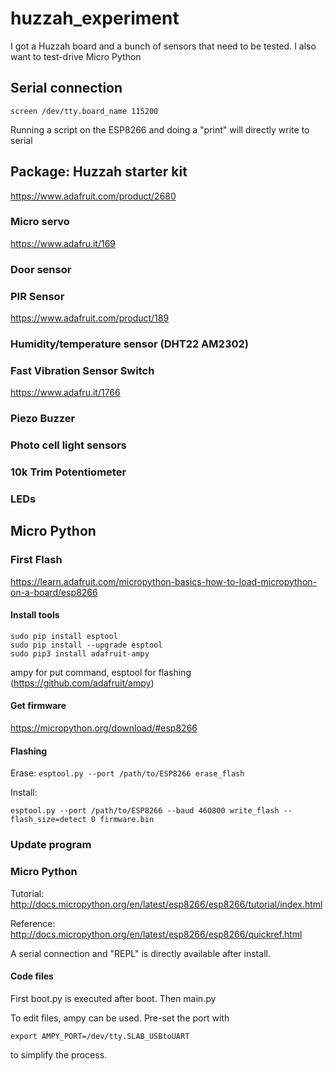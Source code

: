 # huzzah_experiment

I got a Huzzah board and a bunch of sensors that need to be tested. I also want to test-drive Micro Python

## Serial connection

```
screen /dev/tty.board_name 115200
```

Running a script on the ESP8266 and doing a "print" will directly write to serial


## Package: Huzzah starter kit
https://www.adafruit.com/product/2680

### Micro servo
https://www.adafru.it/169

### Door sensor

### PIR Sensor
https://www.adafruit.com/product/189

### Humidity/temperature sensor (DHT22 AM2302)

### Fast Vibration Sensor Switch
https://www.adafru.it/1766

### Piezo Buzzer

### Photo cell light sensors

### 10k Trim Potentiometer

### LEDs

## Micro Python
### First Flash

https://learn.adafruit.com/micropython-basics-how-to-load-micropython-on-a-board/esp8266

#### Install tools
```
sudo pip install esptool
sudo pip install --upgrade esptool
sudo pip3 install adafruit-ampy
```

ampy for put command, esptool for flashing (https://github.com/adafruit/ampy)

#### Get firmware
https://micropython.org/download/#esp8266

#### Flashing
Erase:
```esptool.py --port /path/to/ESP8266 erase_flash```

Install:
```
esptool.py --port /path/to/ESP8266 --baud 460800 write_flash --flash_size=detect 0 firmware.bin
```
### Update program

### Micro Python
Tutorial:
http://docs.micropython.org/en/latest/esp8266/esp8266/tutorial/index.html

Reference:
http://docs.micropython.org/en/latest/esp8266/esp8266/quickref.html

A serial connection and "REPL" is directly available after install.


#### Code files

First boot.py is executed after boot. Then main.py

To edit files, ampy can be used. Pre-set the port with
```
export AMPY_PORT=/dev/tty.SLAB_USBtoUART
```
to simplify the process.
